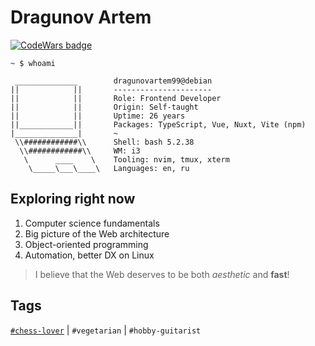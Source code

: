 # Dragunov Artem

[![CodeWars badge](https://www.codewars.com/users/dragunovartem99/badges/large)](https://www.codewars.com/users/dragunovartem99)

```
~ $ whoami

 ______________        dragunovartem99@debian
||            ||       ----------------------
||            ||       Role: Frontend Developer
||            ||       Origin: Self-taught
||            ||       Uptime: 26 years
||____________||       Packages: TypeScript, Vue, Nuxt, Vite (npm)
|______________|       ~
 \\############\\      Shell: bash 5.2.38
  \\############\\     WM: i3
   \      ____    \    Tooling: nvim, tmux, xterm
    \_____\___\____\   Languages: en, ru

```

## Exploring right now

1. Computer science fundamentals
2. Big picture of the Web architecture
3. Object-oriented programming
4. Automation, better DX on Linux

> I believe that the Web deserves to be both _aesthetic_ and **fast**!

## Tags

[`#chess-lover`](https://lichess.org/@/dragunovartem99) | `#vegetarian` | `#hobby-guitarist`
